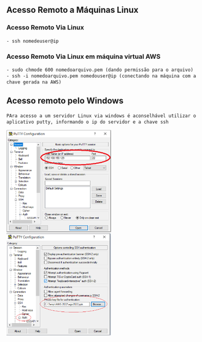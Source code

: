 ## Acesso Remoto a Máquinas Linux

### Acesso Remoto Via Linux

    - ssh nomedeuser@ip

### Acesso Remoto Via Linux em máquina virtual AWS
    - sudo chmode 600 nomedoarquivo.pem (dando permissão para o arquivo)
    - ssh -i nomedoarquivo.pem nomedouser@ip (conectando na máquina com a chave gerada na AWS)

## Acesso remoto pelo Windows

```
PAra acesso a um servidor Linux via windows é aconselhável utilizar o aplicativo putty, informando o ip do servidor e a chave ssh
```

<img src="images\putty-01.png" style="zoom:60%;" />

<img src="images\putty-02.png" style="zoom:60%;" />